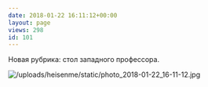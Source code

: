 ```yaml
---
date: 2018-01-22 16:11:12+00:00
layout: page
views: 298
id: 101
---
```


Новая рубрика: стол западного профессора.



![/uploads/heisenme/static/photo_2018-01-22_16-11-12.jpg](/uploads/heisenme/static/photo_2018-01-22_16-11-12.jpg)
